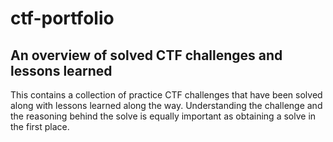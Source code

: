 # ctf-portfolio
## An overview of solved CTF challenges and lessons learned

This contains a collection of practice CTF challenges that have been solved along with lessons learned 
along the way. Understanding the challenge and the reasoning behind the solve is equally important as obtaining
a solve in the first place. 
